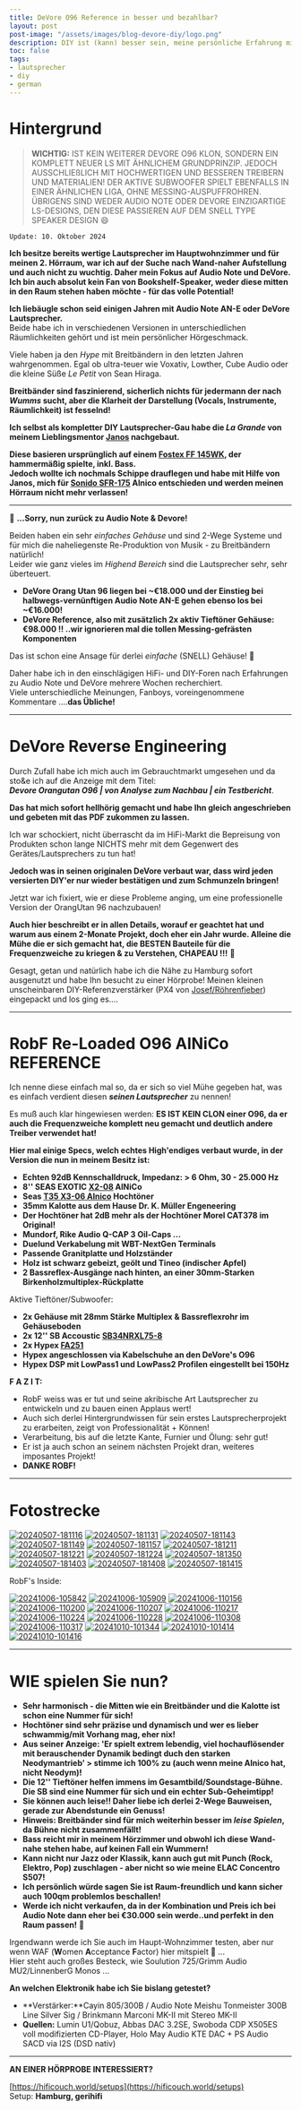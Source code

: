 ```yaml
---
title: DeVore O96 Reference in besser und bezahlbar?
layout: post
post-image: "/assets/images/blog-devore-diy/logo.png"
description: DIY ist (kann) besser sein, meine persönliche Erfahrung mit O96 als Grundlage.
toc: false
tags:
- lautsprecher
- diy
- german
---
```


# Hintergrund

> **WICHTIG:**
> IST KEIN WEITERER DEVORE O96 KLON, SONDERN EIN KOMPLETT NEUER LS MIT ÄHNLICHEM GRUNDPRINZIP. JEDOCH AUSSCHLIEßLICH MIT HOCHWERTIGEN UND BESSEREN TREIBERN UND MATERIALIEN! DER AKTIVE SUBWOOFER SPIELT EBENFALLS IN EINER ÄHNLICHEN LIGA, OHNE MESSING-AUSPUFFROHREN. ÜBRIGENS SIND WEDER AUDIO NOTE ODER DEVORE EINZIGARTIGE LS-DESIGNS, DEN DIESE PASSIEREN AUF DEM SNELL TYPE SPEAKER DESIGN :smile:


`Update: 10. Oktober 2024`

**Ich besitze bereits wertige Lautsprecher im Hauptwohnzimmer und für meinen 2. Hörraum, war ich auf der Suche nach Wand-naher Aufstellung und auch nicht zu wuchtig. Daher mein Fokus auf Audio Note und DeVore.** \
**Ich bin auch absolut kein Fan von Bookshelf-Speaker, weder diese mitten in den Raum stehen haben möchte - für das volle Potential!**

**Ich liebäugle schon seid einigen Jahren mit Audio Note AN-E oder DeVore Lautsprecher.** \
Beide habe ich in verschiedenen Versionen in unterschiedlichen Räumlichkeiten gehört und ist mein persönlicher Hörgeschmack.

Viele haben ja den _Hype_ mit Breitbändern in den letzten Jahren wahrgenommen. Egal ob ultra-teuer wie Voxativ, Lowther, Cube Audio oder die kleine Süße _Le Petit_ von Sean Hiraga.

**Breitbänder sind faszinierend, sicherlich nichts für jedermann der nach _Wumms_ sucht, aber die Klarheit der Darstellung (Vocals, Instrumente, Räumlichkeit) ist fesselnd!**

**Ich selbst als kompletter DIY Lautsprecher-Gau habe die _La Grande_ von meinem Lieblingsmentor [Janos](https://www.youtube.com/@realworldaudio/playlists) nachgebaut.**

**Diese basieren ursprünglich auf einem [Fostex FF 145WK](https://www.fostexinternational.com/docs/speaker_components/FF-WKSeries.shtml), der hammermäßig spielte, inkl. Bass.** \
**Jedoch wollte ich nochmals Schippe drauflegen und habe mit Hilfe von Janos, mich für [Sonido SFR-175](https://sonido.hu/index2.php?lang=en) Alnico entschieden und werden meinen Hörraum nicht mehr verlassen!**

---

🫡 **...Sorry, nun zurück zu Audio Note & Devore!**

Beiden haben ein sehr _einfaches Gehäuse_ und sind 2-Wege Systeme und für mich die naheliegenste Re-Produktion von Musik - zu Breitbändern natürlich! \
Leider wie ganz vieles im _Highend Bereich_ sind die Lautsprecher sehr, sehr überteuert.


- **DeVore Orang Utan 96 liegen bei ~€18.000 und der Einstieg bei halbwegs-vernünftigen Audio Note AN-E gehen ebenso los bei ~€16.000!**
- **DeVore Reference, also mit zusätzlich 2x aktiv Tieftöner Gehäuse: €98.000 !! ..wir ignorieren mal die tollen Messing-gefrästen Komponenten**

Das ist schon eine Ansage für derlei _einfache_ (SNELL) Gehäuse! 🫣

Daher habe ich in den einschlägigen HiFi- und DIY-Foren nach Erfahrungen zu Audio Note und DeVore mehrere Wochen recherchiert. \
Viele unterschiedliche Meinungen, Fanboys, voreingenommene Kommentare ....**das Übliche!**

---

# DeVore Reverse Engineering

Durch Zufall habe ich mich auch im Gebrauchtmarkt umgesehen und da sto&e ich auf die Anzeige mit dem Titel: \
**_Devore Orangutan O96 | von Analyse zum Nachbau | ein Testbericht_**.

**Das hat mich sofort hellhörig gemacht und habe Ihn gleich angeschrieben und gebeten mit das PDF zukommen zu lassen.**

Ich war schockiert, nicht überrascht da im HiFi-Markt die Bepreisung von Produkten schon lange NICHTS mehr mit dem Gegenwert des Gerätes/Lautsprechers zu tun hat!

**Jedoch was in seinen originalen DeVore verbaut war, dass wird jeden versierten DIY'er nur wieder bestätigen und zum Schmunzeln bringen!**

Jetzt war ich fixiert, wie er diese Probleme anging, um eine professionelle Version der OrangUtan 96 nachzubauen!

**Auch hier beschreibt er in allen Details, worauf er geachtet hat und warum aus einem 2-Monate Projekt, doch eher ein Jahr wurde. Alleine die Mühe die er sich gemacht hat, die BESTEN Bauteile für die Frequenzweiche zu kriegen & zu Verstehen, CHAPEAU !!!** 👏

Gesagt, getan und natürlich habe ich die Nähe zu Hamburg sofort ausgenutzt und habe Ihn besucht zu einer Hörprobe! Meinen kleinen unscheinbaren DIY-Referenzverstärker (PX4 von [Josef/Röhrenfieber](https://www.roehrenfieber.com/px4)) eingepackt und los ging es....

----

# RobF Re-Loaded O96 AlNiCo REFERENCE

Ich nenne diese einfach mal so, da er sich so viel Mühe gegeben hat, was es einfach verdient diesen **_seinen Lautsprecher_** zu nennen!

Es muß auch klar hingewiesen werden: **ES IST KEIN CLON einer O96, da er auch die Frequenzweiche komplett neu gemacht und deutlich andere Treiber verwendet hat!**

**Hier mal einige Specs, welch echtes High'endiges verbaut wurde, in der Version die nun in meinem Besitz ist:**

- **Echten 92dB Kennschalldruck, Impedanz: > 6 Ohm, 30 - 25.000 Hz**
- **8'' SEAS EXOTIC [X2-08](https://www.seas.no/index.php?option=com_content&view=article&id=345:x2-08-exotic-w8&catid=56&Itemid=248) AlNiCo**
- **Seas [T35 X3-06 Alnico](https://www.seas.no/index.php?option=com_content&view=article&id=346:x3-06-exotic-t35&catid=56&Itemid=248) Hochtöner**
- **35mm Kalotte aus dem Hause Dr. K. Müller Engeneering**
- **Der Hochtöner hat 2dB mehr als der Hochtöner Morel CAT378 im Original!**
- **Mundorf, Rike Audio Q-CAP 3 Oil-Caps ...**
- **Duelund Verkabelung mit WBT-NextGen Terminals**
- **Passende Granitplatte und Holzständer**
- **Holz ist schwarz gebeizt, geölt und Tineo (indischer Apfel)**
- **2 Bassreflex-Ausgänge nach hinten, an einer 30mm-Starken Birkenholzmultiplex-Rückplatte**

Aktive Tieftöner/Subwoofer:

- **2x Gehäuse mit 28mm Stärke Multiplex & Bassreflexrohr im Gehäuseboden**
- **2x 12'' SB Accoustic [SB34NRXL75-8](https://sbacoustics.com/product/12-sb34nrxl75-8-norex/)**
- **2x Hypex [FA251](https://www.hypex.nl/products/amplifier-families/fusion-amplifier-family/fusionamp-fa251)**
- **Hypex angeschlossen via Kabelschuhe an den DeVore's O96**
- **Hypex DSP mit LowPass1 und LowPass2 Profilen eingestellt bei 150Hz**


**F A Z I T:**

- RobF weiss was er tut und seine akribische Art Lautsprecher zu entwickeln und zu bauen einen Applaus wert!
- Auch sich derlei Hintergrundwissen für sein erstes Lautsprecherprojekt zu erarbeiten, zeigt von Professionalität + Können!
- Verarbeitung, bis auf die letzte Kante, Furnier und Ölung: sehr gut!
- Er ist ja auch schon an seinem nächsten Projekt dran, weiteres imposantes Projekt!
- **DANKE ROBF!**

---

# Fotostrecke


<a href="https://ibb.co/DzdGb1p"><img src="https://i.ibb.co/DzdGb1p/20240507-181116.jpg" alt="20240507-181116" border="0"></a> <a href="https://ibb.co/SKD9MWz"><img src="https://i.ibb.co/SKD9MWz/20240507-181131.jpg" alt="20240507-181131" border="0"></a> <a href="https://ibb.co/QQTHHQ4"><img src="https://i.ibb.co/QQTHHQ4/20240507-181143.jpg" alt="20240507-181143" border="0"></a> <a href="https://ibb.co/QMVW2Xd"><img src="https://i.ibb.co/QMVW2Xd/20240507-181149.jpg" alt="20240507-181149" border="0"></a> <a href="https://ibb.co/FmPrvw6"><img src="https://i.ibb.co/FmPrvw6/20240507-181157.jpg" alt="20240507-181157" border="0"></a> <a href="https://ibb.co/r08PvbP"><img src="https://i.ibb.co/r08PvbP/20240507-181211.jpg" alt="20240507-181211" border="0"></a> <a href="https://ibb.co/ZKHgqws"><img src="https://i.ibb.co/ZKHgqws/20240507-181221.jpg" alt="20240507-181221" border="0"></a> <a href="https://ibb.co/68J3HbG"><img src="https://i.ibb.co/68J3HbG/20240507-181224.jpg" alt="20240507-181224" border="0"></a> <a href="https://ibb.co/C1ZyhWb"><img src="https://i.ibb.co/C1ZyhWb/20240507-181350.jpg" alt="20240507-181350" border="0"></a> <a href="https://ibb.co/fxBYqgX"><img src="https://i.ibb.co/fxBYqgX/20240507-181403.jpg" alt="20240507-181403" border="0"></a> <a href="https://ibb.co/NYjLmjK"><img src="https://i.ibb.co/NYjLmjK/20240507-181408.jpg" alt="20240507-181408" border="0"></a> <a href="https://ibb.co/Y0MSQwt"><img src="https://i.ibb.co/Y0MSQwt/20240507-181415.jpg" alt="20240507-181415" border="0"></a>

RobF's Inside:

<a href="https://ibb.co/hg98TWX"><img src="https://i.ibb.co/hg98TWX/20241006-105842.jpg" alt="20241006-105842" border="0"></a> <a href="https://ibb.co/bNPxsYV"><img src="https://i.ibb.co/bNPxsYV/20241006-105909.jpg" alt="20241006-105909" border="0"></a> <a href="https://ibb.co/3Wj8bsY"><img src="https://i.ibb.co/3Wj8bsY/20241006-110156.jpg" alt="20241006-110156" border="0"></a> <a href="https://ibb.co/BBcbwFt"><img src="https://i.ibb.co/BBcbwFt/20241006-110200.jpg" alt="20241006-110200" border="0"></a> <a href="https://ibb.co/H41n095"><img src="https://i.ibb.co/H41n095/20241006-110207.jpg" alt="20241006-110207" border="0"></a> <a href="https://ibb.co/B6sGR7H"><img src="https://i.ibb.co/B6sGR7H/20241006-110217.jpg" alt="20241006-110217" border="0"></a> <a href="https://ibb.co/2PqR2KR"><img src="https://i.ibb.co/2PqR2KR/20241006-110224.jpg" alt="20241006-110224" border="0"></a> <a href="https://ibb.co/RbfNTCH"><img src="https://i.ibb.co/RbfNTCH/20241006-110228.jpg" alt="20241006-110228" border="0"></a> <a href="https://ibb.co/qCq9frb"><img src="https://i.ibb.co/qCq9frb/20241006-110308.jpg" alt="20241006-110308" border="0"></a> <a href="https://ibb.co/zFcZyVN"><img src="https://i.ibb.co/zFcZyVN/20241006-110317.jpg" alt="20241006-110317" border="0"></a> <a href="https://ibb.co/LPHsQPJ"><img src="https://i.ibb.co/LPHsQPJ/20241010-101344.jpg" alt="20241010-101344" border="0"></a> <a href="https://ibb.co/Sx5q3Z7"><img src="https://i.ibb.co/Sx5q3Z7/20241010-101414.jpg" alt="20241010-101414" border="0"></a> <a href="https://ibb.co/NxBTTfW"><img src="https://i.ibb.co/NxBTTfW/20241010-101416.jpg" alt="20241010-101416" border="0"></a>

---

# WIE spielen Sie nun?

- **Sehr harmonisch - die Mitten wie ein Breitbänder und die Kalotte ist schon eine Nummer für sich!**
- **Hochtöner sind sehr präzise und dynamisch und wer es lieber schwammig/mit Vorhang mag, eher nix!**
- **Aus seiner Anzeige: 'Er spielt extrem lebendig, viel hochauflösender mit berauschender Dynamik bedingt duch den starken Neodymantrieb' > stimme ich 100% zu (auch wenn meine Alnico hat, nicht Neodym)!**
- **Die 12'' Tieftöner helfen immens im Gesamtbild/Soundstage-Bühne. Die SB sind eine Nummer für sich und ein echter Sub-Geheimtipp!**
- **Sie können auch leise!! Daher liebe ich derlei 2-Wege Bauweisen, gerade zur Abendstunde ein Genuss!**
- **Hinweis: Breitbänder sind für mich weiterhin besser im _leise Spielen_, da Bühne nicht zusammenfällt!**
- **Bass reicht mir in meinem Hörzimmer und obwohl ich diese Wand-nahe stehen habe, auf keinen Fall ein Wummern!**
- **Kann nicht nur Jazz oder Klassik, kann auch gut mit Punch (Rock, Elektro, Pop) zuschlagen - aber nicht so wie meine ELAC Concentro S507!**
- **Ich persönlich würde sagen Sie ist Raum-freundlich und kann sicher auch 100qm problemlos beschallen!**
- **Werde ich nicht verkaufen, da in der Kombination und Preis ich bei Audio Note dann eher bei €30.000 sein werde..und perfekt in den Raum passen!** 🤪

Irgendwann werde ich Sie auch im Haupt-Wohnzimmer testen, aber nur wenn WAF (**W**omen **A**cceptance **F**actor) hier mitspielt :eyes:  ... \
Hier steht auch großes Besteck, wie Soulution 725/Grimm Audio MU2/LinnenberG Monos ...

**An welchen Elektronik habe ich Sie bislang getestet?**

- **Verstärker:**Cayin 805/300B / Audio Note Meishu Tonmeister 300B Line Silver Sig / Brinkmann Marconi MK-II mit Stereo MK-II
- **Quellen:** Lumin U1/Qobuz, Abbas DAC 3.2SE, Swoboda CDP X505ES voll modifizierten CD-Player, Holo May Audio KTE DAC + PS Audio SACD via I2S (DSD nativ)

---

**AN EINER HÖRPROBE INTERESSIERT?**

[https://hificouch.world/setups](https://hificouch.world/setups) \
Setup: **Hamburg, gerihifi**
